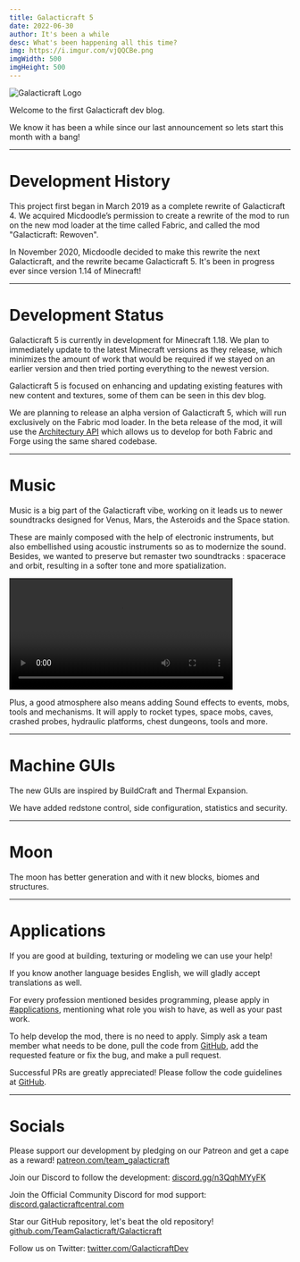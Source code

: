 ```yaml
---
title: Galacticraft 5
date: 2022-06-30
author: It's been a while
desc: What's been happening all this time?
img: https://i.imgur.com/vjQQCBe.png
imgWidth: 500
imgHeight: 500
---
```

[//]: # (	BELOW IS THE GALACTICRAFT LOGO	)
![Galacticraft Logo](https://i.imgur.com/io5EaQo.png)

Welcome to the first Galacticraft dev blog.

We know it has been a while since our last announcement so lets start this month with a bang! 

---

# Development History

This project first began in March 2019 as a complete rewrite of Galacticraft 4. We acquired Micdoodle’s permission to create a rewrite of the mod to run on the new mod loader at the time called Fabric, and called the mod "Galacticraft: Rewoven".

In November 2020, Micdoodle decided to make this rewrite the next Galacticraft, and the rewrite became Galacticraft 5. It's been in progress ever since version 1.14 of Minecraft!

---

# Development Status

Galacticraft 5 is currently in development for Minecraft 1.18. We plan to immediately update to the latest Minecraft versions as they release, which minimizes the amount of work that would be required if we stayed on an earlier version and then tried porting everything to the newest version.

Galacticraft 5 is focused on enhancing and updating existing features with new content and textures, some of them can be seen in this dev blog.

We are planning to release an alpha version of Galacticraft 5, which will run exclusively on the Fabric mod loader. In the beta release of the mod, it will use the [Architectury API](https://github.com/architectury) which allows us to develop for both Fabric and Forge using the same shared codebase.

---

# Music

Music is a big part of the Galacticraft vibe, working on it leads us to newer soundtracks designed for Venus, Mars, the Asteroids and the Space station.

These are mainly composed with the help of electronic instruments, but also embellished using acoustic instruments so as to modernize the sound. Besides, we wanted to preserve but remaster two soundtracks : spacerace and orbit, resulting in a softer tone and more spatialization.

<video width="400" controls>
  <source src="https://www.dropbox.com/s/6amffq9hmhs7h4b/Moon.mp4?dl=1" type="video/mp4">
  Your browser does not support HTML video.
</video>

Plus, a good atmosphere also means adding Sound effects to events, mobs, tools and mechanisms. It will apply to rocket types, space mobs, caves, crashed probes, hydraulic platforms, chest dungeons, tools and more.

---

# Machine GUIs

The new GUIs are inspired by BuildCraft and Thermal Expansion. 

We have added redstone control, side configuration, statistics and security.

<blockquote class="imgur-embed-pub" lang="en" data-id="a/r0KuFN6" data-context="false" width="20" ><a href="//imgur.com/a/r0KuFN6"></a></blockquote><script async src="//s.imgur.com/min/embed.js" charset="utf-8"></script>

---

# Moon

The moon has better generation and with it new blocks, biomes and structures.

<blockquote class="imgur-embed-pub" lang="en" data-id="a/0ZgSjNY" data-context="false" width="20" ><a href="//imgur.com/a/0ZgSjNY"></a></blockquote><script async src="//s.imgur.com/min/embed.js" charset="utf-8"></script>

---

# Applications

If you are good at building, texturing or modeling we can use your help!

If you know another language besides English, we will gladly accept translations as well.

For every profession mentioned besides programming, please apply in [#applications](https://discord.com/channels/775251052517523467/803336019687768124), mentioning what role you wish to have, as well as your past work.

To help develop the mod, there is no need to apply. Simply ask a team member what needs to be done, pull the code from [GitHub](https://github.com/TeamGalacticraft/Galacticraft), add the requested feature or fix the bug, and make a pull request.

Successful PRs are greatly appreciated! Please follow the code guidelines at [GitHub](https://github.com/TeamGalacticraft/Galacticraft/blob/main/.github/CONTRIBUTING.md).

---

# Socials

Please support our development by pledging on our Patreon and get a cape as a reward!
[patreon.com/team_galacticraft](https://www.patreon.com/team_galacticraft)

Join our Discord to follow the development:
[discord.gg/n3QqhMYyFK](https://discord.gg/n3QqhMYyFK)

Join the Official Community Discord for mod support:<br>
[discord.galacticraftcentral.com](http://discord.galacticraftcentral.com/)

Star our GitHub repository, let's beat the old repository!
[github.com/TeamGalacticraft/Galacticraft](https://github.com/TeamGalacticraft/Galacticraft)

Follow us on Twitter:
[twitter.com/GalacticraftDev](https://twitter.com/GalacticraftDev)